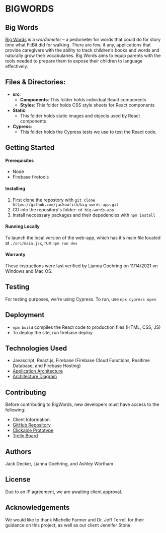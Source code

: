 # BIGWORDS

## Big Words
[Big Words](https://jackowfish.github.io/big-words-site/) is a *wordometer* – a pedometer for words that could do for story time what FitBit did for walking. There are few, if any, applications that provide caregivers with the ability to track children’s books and words and naturally grow their vocabularies. Big Words aims to equip parents with the tools needed to prepare them to expose their children to language effectively.

## Files & Directories:

* **src**:
  * **Components**: This folder holds individual React components
  * **Styles**: This folder holds CSS style sheets for React components
* **Static**:
  * This folder holds static images and objects used by React components
* **Cypress**:
  * This folder holds the Cypress tests we use to test the React code.

## Getting Started
#### Prerequisites
- Node
- Firebase firetools 

#### Installing
1. First clone the repostory with `git clone https://github.com/jackowfish/big-words-app.git`
2. CD into the repository's folder: `cd big-words-app` 
3. Install neccessary packages and their depedencies with `npm install`

#### Running Locally
To launch the local version of the web-app, which has it's main file located at `./src/main.jsx`, run `npm run dev`

#### Warranty
These instructions were last verified by Lianna Goehring on 11/14/2021 on Windows and Mac OS.

## Testing
For testing purposes, we're using Cypress. To run, use `npx cypress open`

## Deployment
- `npm build` compiles the React code to production files (HTML, CSS, JS)
- To deploy the site, run firebase deploy

## Technologies Used
- Javascript, React.js, Firebase (Firebase Cloud Functions, Realtime Database, and Firebase Hosting)
- [Application Architecture](https://jackowfish.github.io/big-words-site/2021/10/03/Application-Architecture.html)
- [Architecture Diagram](https://drive.google.com/file/d/1xZ34oV8ZcmgT-18Jw9oZuGVB4lBdZqQu/view)

## Contributing
Before contributing to BigWords, new developers must have access to the following:
- Client Information
- [GitHub Repository](https://github.com/jackowfish/big-words-app)
- [Clickable Prototype](https://www.figma.com/files/team/1017564270614069136/BigWords?fuid=1017496868654503725)
- [Trello Board](https://trello.com/b/44ptFkKT/kanban-board)

## Authors
Jack Decker, Lianna Goehring, and Ashley Wortham

## License
Due to an IP agreement, we are awaiting client approval.

## Acknowledgements
We would like to thank Michelle Farmer and Dr. Jeff Terrell for their guidance on this project, as well as our client Jennifer Stone.
